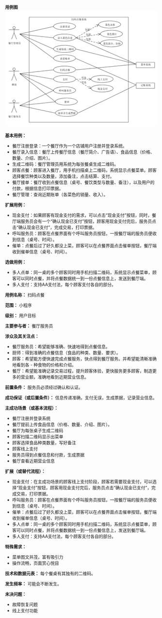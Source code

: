 **用例图**
![](../img/用例图2.0.png)

**基本用例：**
 -  餐厅注册登录：一个餐厅作为一个店铺用户注册并登录系统。
 - 餐厅录入信息：餐厅上传餐厅信息（餐厅简介、广告语）、食品信息（价格、数量、介绍、图片）。
 - 生成二维码：餐厅管理员用系统为每张餐桌生成二维码。
 - 顾客点餐：顾客进入餐厅，用手机扫描桌上二维码，系统显示点餐菜单。顾客选择餐饮种类以及数量，添加备注，点击结算、支付。
 - 餐厅接单：餐厅收到点餐信息（桌号、餐饮类型与数量、备注），以及用户的付款，根据信息打印票据。
 - 餐厅管理：查询近期账单（各菜色的销量、收入）。
 
**扩展用例：**
 - 现金支付：如果顾客有现金支付的需求，可以点击“现金支付”按钮，同时，餐厅端服务员会有一个“确认现金已支付”按钮，顾客用现金支付完后，服务员点击“确认现金已支付”，完成交易，打印票据。
 - 呼叫服务员：顾客在点餐界面有个呼叫服务员按钮，一按餐厅端的服务员便收到信息（桌号、时间）。
 - 催单：点餐后过了好久都没上菜，顾客可以在点餐界面点击催单按钮，餐厅端收到催单信息（桌号、时间）。
 
**选做用例：**
 - 多人点单：同一桌的多个顾客同时用手机扫描二维码，系统显示点餐菜单，顾客可以同时点餐，并将点餐数据统一到一份点餐信息上，发送到餐厅端。
 - 多人支付：支持AA支付法，每个顾客支付各自的部分。


**用例名称：** 扫码点餐

**范围：** 小程序

**级别：** 用户目标

**主要参与者：** 餐厅服务员

**涉众及其关注点：**
 - 餐厅服务员：希望能够准确、快速地得到点餐信息。
 - 厨师：得到准确的点餐信息（食品的种类、数量、要求）。
 - 顾客：希望能方便快速完成点餐服务，快点得到餐厅服务。并希望能清晰准确地看到各 - 种食物的价格和介绍。
 - 餐厅：希望能准确记录交易过程，提升顾客体验，更快服务更多顾客，制造更多的营业额，准确地看到近期营业信息。
 
**前置条件：**
服务员必须经过确认和认证。

**成功保证（或后置条件）：**
信息传递准确，支付无误，生成票据，记录营业信息。

**主成功场景（或基本流程）：**
- 餐厅注册并登录系统
- 餐厅提前上传食品信息（价格、数量、介绍、图片）。
- 餐厅为每张桌子生成二维码
- 顾客扫描二维码显示出菜单
- 顾客选择食品种类数量，写好备注
- 顾客线上支付
- 服务员得到点餐信息和付款，生成票据
- 餐厅查看近期营业信息

**扩展（或替代流程）：**
- 现金支付：在主成功场景的顾客线上支付阶段，顾客若需要现金支付，可以选择“现金支付”按钮，顾客用现金支付完后，服务员点击“确认现金已支付”，完成交易，打印票据。
- 呼叫服务员：顾客在点餐界面有个呼叫服务员按钮，一按餐厅端的服务员便收到信息（桌号、时间）。
- 催单：点餐后过了好久都没上菜，顾客可以在点餐界面点击催单按钮，餐厅端收到催单信息（桌号、时间）。
- 多人点单：同一桌的多个顾客同时用手机扫描二维码，系统显示点餐菜单，顾客可以同时点餐，并将点餐数据统一到一份点餐信息上，发送到餐厅端。
- 多人支付：支持AA支付法，每个顾客支付各自的部分。

**特殊需求：**
- 菜单图文并茂，富有吸引力
- 操作流畅，页面赏心悦目

**技术和数据元表：**
每个餐桌有其独有的二维码。

**发生频率：**
可能会不断发生。

**未决问题：**
- 故障恢复问题
- 线上支付功能

